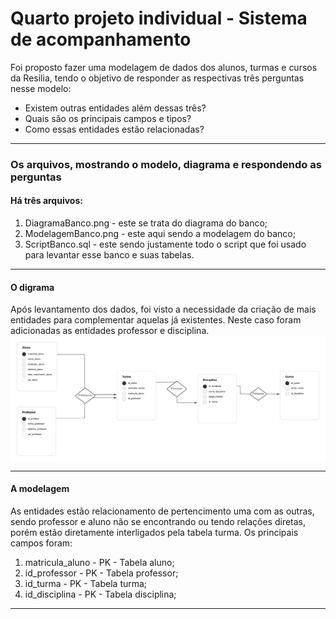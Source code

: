 # Quarto projeto individual - Sistema de acompanhamento
Foi proposto fazer uma modelagem de dados dos alunos, turmas e cursos da Resilia, tendo o objetivo de responder as respectivas três perguntas nesse modelo:
- Existem outras entidades além dessas três?
- Quais são os principais campos e tipos?
- Como essas entidades estão relacionadas?
<hr>
<h3> Os arquivos, mostrando o modelo, diagrama e respondendo as perguntas</h3>
<h4> Há três arquivos:</h4> 
<ol> 
<li> DiagramaBanco.png - este se trata do diagrama do banco;</li>
<li> ModelagemBanco.png - este aqui sendo a modelagem do banco;</li>
<li> ScriptBanco.sql - este sendo justamente todo o script que foi usado para levantar esse banco e suas tabelas.</li>
</ol>
<hr>
<h4> O digrama </h4>
Após levantamento dos dados, foi visto a necessidade da criação de mais entidades para complementar aquelas já existentes. Neste caso foram adicionadas as entidades professor e disciplina.
<img src="/DiagramaBanco.png" width="800px" align="center"/>
<hr>
<h4> A modelagem </h4>
As entidades estão relacionamento de pertencimento uma com as outras, sendo professor e aluno não se encontrando ou tendo relações diretas, porém estão diretamente interligados pela tabela turma. Os principais campos foram:
<ol> 
<li> matricula_aluno - PK - Tabela aluno;</li>
<li> id_professor - PK - Tabela professor;</li>
<li> id_turma - PK - Tabela turma;</li>
<li> id_disciplina - PK - Tabela disciplina;</li>
<li< id_curso - PK - Tabela curso.</li>
</ol>
<hr>
